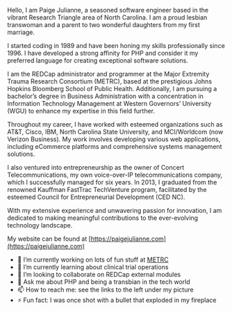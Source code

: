 Hello, I am Paige Julianne, a seasoned software engineer based in the vibrant Research Triangle area of North Carolina. I am a proud lesbian transwoman and a parent to two wonderful daughters from my first marriage.

I started coding in 1989 and have been honing my skills professionally since 1996. I have developed a strong affinity for PHP and consider it my preferred language for creating exceptional software solutions.

I am the REDCap administrator and programmer at the Major Extremity Trauma Research Consortium (METRC), based at the prestigious Johns Hopkins Bloomberg School of Public Health. Additionally, I am pursuing a bachelor’s degree in Business Administration with a concentration in Information Technology Management at Western Governors’ University (WGU) to enhance my expertise in this field further.

Throughout my career, I have worked with esteemed organizations such as AT&T, Cisco, IBM, North Carolina State University, and MCI/Worldcom (now Verizon Business). My work involves developing various web applications, including eCommerce platforms and comprehensive systems management solutions.

I also ventured into entrepreneurship as the owner of Concert Telecommunications, my own voice-over-IP telecommunications company, which I successfully managed for six years. In 2013, I graduated from the renowned Kauffman FastTrac TechVenture program, facilitated by the esteemed Council for Entrepreneurial Development (CED NC).

With my extensive experience and unwavering passion for innovation, I am dedicated to making meaningful contributions to the ever-evolving technology landscape.

My website can be found at [https://paigejulianne.com](https://paigejulianne.com)

- 🔭 I’m currently working on lots of fun stuff at [METRC](https://www.metrc.org/)
- 🌱 I’m currently learning about clinical trial operations
- 👯 I’m looking to collaborate on REDCap external modules
- 💬 Ask me about PHP and being a transbian in the tech world
- 📫 How to reach me: see the links to the left under my picture
- ⚡ Fun fact: I was once shot with a bullet that exploded in my fireplace
